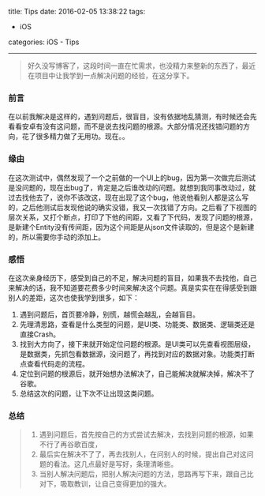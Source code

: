title: Tips
date: 2016-02-05 13:38:22
tags:
- iOS

categories: iOS - Tips

---

<blockquote class="blockquote-center">好久没写博客了，这段时间一直在忙需求，也没精力来整新的东西了，最近在项目中让我学到一点解决问题的经验，在这分享下。</blockquote>

### 前言
在以前我解决是这样的，遇到问题后，很盲目，没有依据地乱猜测，有时候还会先看看安卓有没有这问题，而不是说去找问题的根源。大部分情况还找错问题的方向，花了很多精力做了无用功。现在。。
<!-- more -->
### 缘由
在这次测试中，偶然发现了一个之前做的一个UI上的bug，因为第一次做完后测试是没问题的，现在出bug了，肯定是之后谁改动的问题。就想到我同事改动过，就过去找他去了，说你不该改这，现在出现了这个bug，他说他看别人都是这么写的，之后他测试后发现他说的确实没错，我又一次找错了方向。之后看了下视图的层次关系，又打个断点，打印了下他的间距，又看了下代码，发现了问题的根源，是新建个Entity没有传间距，因为这个间距是从json文件读取的，但是这个是新建的，所以需要你手动的添加上。
### 感悟
在这次亲身经历下，感受到自己的不足，解决问题的盲目，如果我不去找他，自己来解决的话，我不知道要花费多少时间来解决这个问题。真是实实在在得感受到跟别人的差距，这次也使我学到很多，如下：


1. 遇到问题后，首页要冷静，别慌，越慌会越乱，会越盲目。
2. 先理清思路，查看是什么类型的问题，是UI类、功能类、数据类、逻辑类还是直接Crash。
3. 找到大方向了，接下来就开始定位问题的根源。是UI类可以先查看视图层级，是数据类，先抓包看数据源，没问题了，再找到对应的数据对象。功能类打断点查看代码走的流程。
4. 定位到问题的根源后，就开始想办法解决了，自己能解决就解决掉，解决不了谷歌。
5. 总结这次的问题，让下次不让出现这类问题。


### 总结
> 1. 遇到问题后，首先按自己的方式尝试去解决，去找到问题的根源，如果不行了再谷歌百度，
> 2. 最后实在解决不了了，再去找别人，在问别人的时候，提出自己对这问题的看法。这几点最好是写好，条理清晰些。
> 3. 当别人解决问题后，把别人解决问题的方法，思路再写下来，跟自己比对下，吸取教训，让自己变得更加的强大。
